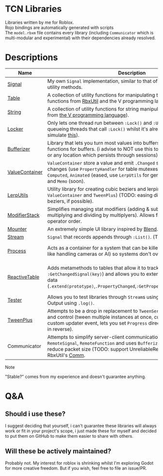 # TCN Libraries
Libraries written by me for Roblox.\
Rojo bindings are automatically generated with scripts\
The `model.rbxm` file contains every library (including `Communicator` which is multi-modular and experimental) with their dependencies already resolved.

# Descriptions
| Name                                                                                                 | Description                                                                                                                                                                                                                                                                                        | Stable?                                   |
|------------------------------------------------------------------------------------------------------|----------------------------------------------------------------------------------------------------------------------------------------------------------------------------------------------------------------------------------------------------------------------------------------------------|-------------------------------------------|
| [Signal](https://github.com/heyimtcn/tcns-luau-libraries/blob/main/libs/Signal.luau)                 | My own `Signal` implementation, similar to that of [RbxUtil](https://sleitnick.github.io/RbxUtil/api/Signal) but with more utility methods.                                                                                                                                                        | yes                                       |
| [Table](https://github.com/heyimtcn/tcns-luau-libraries/blob/main/libs/Table.luau)                   | A collection of utility functions for manipulating tables and arrays  (with functions from [RbxUtil](https://sleitnick.github.io/RbxUtil/api/TableUtil/) and the V programming language ([array](https://modules.vlang.io/builtin.html#array), [map](https://modules.vlang.io/builtin.html#map))). | yes                                       |
| [String](https://github.com/heyimtcn/tcns-luau-libraries/blob/main/libs/String.luau)                 | A collection of utility functions for string manipulation (with functions from [the V programming language](https://modules.vlang.io/builtin.html#string)).                                                                                                                                        | yes                                       |
| [Locker](https://github.com/heyimtcn/tcns-luau-libraries/blob/main/libs/Locker.luau)                 | Only lets one thread run between `:Lock()` and `:Unlock()` calls by queueing threads that call `:Lock()` whilst it's already locked. (attempts to simulate [this](https://en.wikipedia.org/wiki/Lock_(computer_science))).                                                                         | yes                                       |
| [Bufferizer](https://github.com/heyimtcn/tcns-luau-libraries/blob/main/libs/Bufferizer.luau)         | Library that lets you turn most values into buffers, also includes helper functions for buffers. (i advise to NOT use this to store data in DataStores or any location which persists through sessions).                                                                                           | yes                                       |
| [ValueContainer](https://github.com/heyimtcn/tcns-luau-libraries/blob/main/libs/ValueContainer.luau) | `ValueContainer` store a value and emit `.Changed` signals when `.Value` changes (use `PropertyHandler` for table mutexes). comes with `Default`, `Computed`, `Animated` (eased, use `LerpUtils` for generating easing functions) and `Memo` (soon).                                               | yes                                       |
| [LerpUtils](https://github.com/heyimtcn/tcns-luau-libraries/blob/main/libs/LerpUtils.luau)           | Utility library for creating cubic beziers and lerping values (used by `ValueContainer` and `TweenPlus`) (TODO: easing directions for cubic beziers, if possible).                                                                                                                                 | yes                                       |
| [ModifierStack](https://github.com/heyimtcn/tcns-luau-libraries/blob/main/libs/ModifierStack.luau)   | Simplifies managing stat modifiers (adding & subtracting base stats then multiplying and dividing by multiplyers). Allows for custom operators and operator order.                                                                                                                                 | yes                                       |
| [Mounter](https://github.com/heyimtcn/tcns-luau-libraries/blob/main/libs/Mounter.luau)               | An extremely simple UI library inspired by [Blend](https://quenty.github.io/NevermoreEngine/api/Blend). (TODO: document).                                                                                                                                                                          | yes                                       |
| [Stream](https://github.com/heyimtcn/tcns-luau-libraries/blob/main/libs/Stream.luau)                 | `Signal` that records appends through `:List()`. (TODO: add more utility?).                                                                                                                                                                                                                        | yes                                       |
| [Process](https://github.com/heyimtcn/tcns-luau-libraries/blob/main/libs/Process.luau)               | Acts as a container for a system that can be killed and replaced (for stuff like handling cameras or AI) so systems don't overlap.                                                                                                                                                                 | not tested enough                         |
| [ReactiveTable](https://github.com/heyimtcn/tcns-luau-libraries/blob/main/libs/ReactiveTable.luau)   | Adds metamethods to tables that allow it to track changes (`.Changed`, `:GetChangedSignal(key)`) and allows you to extend objects with tracked data (`.extend(prototype)`,`.PropertyChanged`,`:GetPropertyChangedSignal(name)`).                                                                   | recent changes that may cause instability |
| [Tester](https://github.com/heyimtcn/tcns-luau-libraries/blob/main/libs/Tester.luau)                 | Allows you to test libraries through `Stream`s using `.test()` and through Output using `.log()`.                                                                                                                                                                                                  | yes                                       |
| [TweenPlus](https://github.com/heyimtcn/tcns-luau-libraries/blob/main/libs/TweenPlus.luau)           | Attempts to be a drop in replacement to `TweenService` with more features and control (tween multiple instances at once, custom easing functions, custom updater event, lets you set `Progress` directly, lets you play tweens in reverse).                                                        | no                                        |
| Communicator                                                                                         | Attempts to simplify server-client communication with `RemoteProperty`, `RemoteSignal`, `RemoteFunction` and uses `Bufferizer` under the hood to reduce packet size (TODO: support UnreliableRemoteEvent). Inspired by RbxUtil's [Comm](https://sleitnick.github.io/RbxUtil/api/Comm/).            | no                                        |

> [!NOTE]
> "Stable?" comes from my experience and doesn't guarantee anything.

# Q&A
## Should i use these?
I suggest deciding that yourself, i can't guarantee these libraries will always work or fit in your project's scope, i just made these for myself and decided to put them on GitHub to make them easier to share with others.

## Will these be actively maintained?
Probably not. My interest for roblox is shrinking whilst I'm exploring Godot for more creative freedom. But if you wish, feel free to file an issue/PR.
